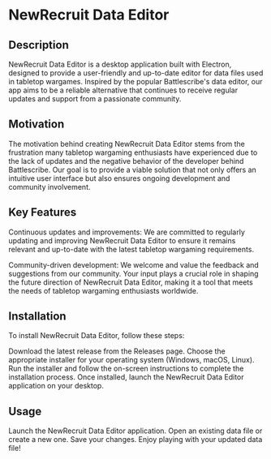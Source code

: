 # NewRecruit Data Editor
## Description
NewRecruit Data Editor is a desktop application built with Electron, designed to provide a user-friendly and up-to-date editor for data files used in tabletop wargames. Inspired by the popular Battlescribe's data editor, our app aims to be a reliable alternative that continues to receive regular updates and support from a passionate community.

## Motivation
The motivation behind creating NewRecruit Data Editor stems from the frustration many tabletop wargaming enthusiasts have experienced due to the lack of updates and the negative behavior of the developer behind Battlescribe. Our goal is to provide a viable solution that not only offers an intuitive user interface but also ensures ongoing development and community involvement.

## Key Features
Continuous updates and improvements: We are committed to regularly updating and improving NewRecruit Data Editor to ensure it remains relevant and up-to-date with the latest tabletop wargaming requirements.

Community-driven development: We welcome and value the feedback and suggestions from our community. Your input plays a crucial role in shaping the future direction of NewRecruit Data Editor, making it a tool that meets the needs of tabletop wargaming enthusiasts worldwide.

## Installation
To install NewRecruit Data Editor, follow these steps:

Download the latest release from the Releases page.
Choose the appropriate installer for your operating system (Windows, macOS, Linux).
Run the installer and follow the on-screen instructions to complete the installation process.
Once installed, launch the NewRecruit Data Editor application on your desktop.

## Usage
Launch the NewRecruit Data Editor application.
Open an existing data file or create a new one.
Save your changes.
Enjoy playing with your updated data file!
